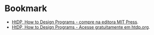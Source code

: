 # Bookmark

* [HtDP, How to Design Programs - compre na editora MIT Press](https://mitpress.mit.edu/9780262534802/).
* [HtDP, How to Design Programs - Acesse gratuitamente em htdp.org](https://htdp.org/).
